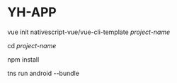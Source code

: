# YH-APP

vue init nativescript-vue/vue-cli-template *project-name*
  
cd *project-name*
  
npm install

tns run android --bundle
